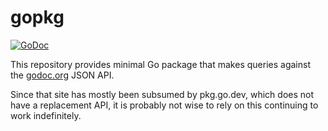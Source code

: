 # gopkg

[![GoDoc](https://img.shields.io/static/v1?label=godoc&message=reference&color=yellow)](https://pkg.go.dev/github.com/creachadair/gopkg)

This repository provides minimal Go package that makes queries against the
[godoc.org](https://godoc.org) JSON API.

Since that site has mostly been subsumed by pkg.go.dev, which does not have a
replacement API, it is probably not wise to rely on this continuing to work
indefinitely.
